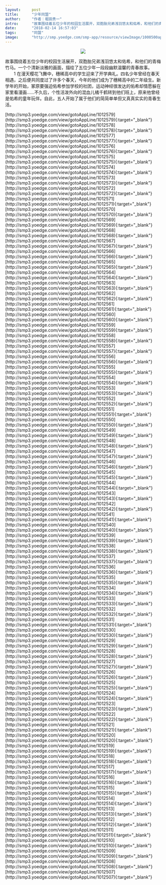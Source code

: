 ```yaml
---
layout:     post
title:      "少年同盟"
author:     "作者：堀田贵一"
intro:      "故事围绕着五位少年的校园生活展开，双胞胎兄弟浅羽悠太和佑希，和他们的青梅竹马。一个个清新淡雅的画面，描绘了五位少年一段段幽默温馨的青春故事。 　　1  在漫天樱花飞舞中，穗稀高中的学生迎来了开学典礼。四名少年曾经在春天相遇，之后便共同度过了许多个春天，今年的他们成为了穗稀高中的二年级生。新学年的开始，冢原要强迫佑希参加学校的社团，运动神经很发达的佑希却情愿躲在家里看漫画……不久后，个性活泼外向的混血儿橘千鹤转到他们班上，原来他曾经是佑希的童年玩伴。自此，五人开始了属于他们的简简单单但又真真实实的青春生活。"
date:       "2018-02-14 16:57:03"
tags:       "同盟"
image:      "http://smp.yoedge.com/smp-app/resource/viewImage/1000500appline.png"
---
```

<div style="text-align: center">
<p><img src="http://smp.yoedge.com/smp-app/resource/viewImage/1000500appline.png"/></p>
</div>
<p class="post-meta">
<span>故事围绕着五位少年的校园生活展开，双胞胎兄弟浅羽悠太和佑希，和他们的青梅竹马。一个个清新淡雅的画面，描绘了五位少年一段段幽默温馨的青春故事。 　　1  在漫天樱花飞舞中，穗稀高中的学生迎来了开学典礼。四名少年曾经在春天相遇，之后便共同度过了许多个春天，今年的他们成为了穗稀高中的二年级生。新学年的开始，冢原要强迫佑希参加学校的社团，运动神经很发达的佑希却情愿躲在家里看漫画……不久后，个性活泼外向的混血儿橘千鹤转到他们班上，原来他曾经是佑希的童年玩伴。自此，五人开始了属于他们的简简单单但又真真实实的青春生活。</span>
</p>
[http://smp3.yoedge.com/view/gotoAppLine/1012579](http://smp3.yoedge.com/view/gotoAppLine/1012579){:target="_blank"}
[http://smp3.yoedge.com/view/gotoAppLine/1012578](http://smp3.yoedge.com/view/gotoAppLine/1012578){:target="_blank"}
[http://smp3.yoedge.com/view/gotoAppLine/1012577](http://smp3.yoedge.com/view/gotoAppLine/1012577){:target="_blank"}
[http://smp3.yoedge.com/view/gotoAppLine/1012576](http://smp3.yoedge.com/view/gotoAppLine/1012576){:target="_blank"}
[http://smp3.yoedge.com/view/gotoAppLine/1012575](http://smp3.yoedge.com/view/gotoAppLine/1012575){:target="_blank"}
[http://smp3.yoedge.com/view/gotoAppLine/1012574](http://smp3.yoedge.com/view/gotoAppLine/1012574){:target="_blank"}
[http://smp3.yoedge.com/view/gotoAppLine/1012573](http://smp3.yoedge.com/view/gotoAppLine/1012573){:target="_blank"}
[http://smp3.yoedge.com/view/gotoAppLine/1012572](http://smp3.yoedge.com/view/gotoAppLine/1012572){:target="_blank"}
[http://smp3.yoedge.com/view/gotoAppLine/1012571](http://smp3.yoedge.com/view/gotoAppLine/1012571){:target="_blank"}
[http://smp3.yoedge.com/view/gotoAppLine/1012570](http://smp3.yoedge.com/view/gotoAppLine/1012570){:target="_blank"}
[http://smp3.yoedge.com/view/gotoAppLine/1012569](http://smp3.yoedge.com/view/gotoAppLine/1012569){:target="_blank"}
[http://smp3.yoedge.com/view/gotoAppLine/1012568](http://smp3.yoedge.com/view/gotoAppLine/1012568){:target="_blank"}
[http://smp3.yoedge.com/view/gotoAppLine/1012567](http://smp3.yoedge.com/view/gotoAppLine/1012567){:target="_blank"}
[http://smp3.yoedge.com/view/gotoAppLine/1012566](http://smp3.yoedge.com/view/gotoAppLine/1012566){:target="_blank"}
[http://smp3.yoedge.com/view/gotoAppLine/1012565](http://smp3.yoedge.com/view/gotoAppLine/1012565){:target="_blank"}
[http://smp3.yoedge.com/view/gotoAppLine/1012564](http://smp3.yoedge.com/view/gotoAppLine/1012564){:target="_blank"}
[http://smp3.yoedge.com/view/gotoAppLine/1012563](http://smp3.yoedge.com/view/gotoAppLine/1012563){:target="_blank"}
[http://smp3.yoedge.com/view/gotoAppLine/1012562](http://smp3.yoedge.com/view/gotoAppLine/1012562){:target="_blank"}
[http://smp3.yoedge.com/view/gotoAppLine/1012561](http://smp3.yoedge.com/view/gotoAppLine/1012561){:target="_blank"}
[http://smp3.yoedge.com/view/gotoAppLine/1012560](http://smp3.yoedge.com/view/gotoAppLine/1012560){:target="_blank"}
[http://smp3.yoedge.com/view/gotoAppLine/1012559](http://smp3.yoedge.com/view/gotoAppLine/1012559){:target="_blank"}
[http://smp3.yoedge.com/view/gotoAppLine/1012558](http://smp3.yoedge.com/view/gotoAppLine/1012558){:target="_blank"}
[http://smp3.yoedge.com/view/gotoAppLine/1012557](http://smp3.yoedge.com/view/gotoAppLine/1012557){:target="_blank"}
[http://smp3.yoedge.com/view/gotoAppLine/1012556](http://smp3.yoedge.com/view/gotoAppLine/1012556){:target="_blank"}
[http://smp3.yoedge.com/view/gotoAppLine/1012555](http://smp3.yoedge.com/view/gotoAppLine/1012555){:target="_blank"}
[http://smp3.yoedge.com/view/gotoAppLine/1012554](http://smp3.yoedge.com/view/gotoAppLine/1012554){:target="_blank"}
[http://smp3.yoedge.com/view/gotoAppLine/1012553](http://smp3.yoedge.com/view/gotoAppLine/1012553){:target="_blank"}
[http://smp3.yoedge.com/view/gotoAppLine/1012552](http://smp3.yoedge.com/view/gotoAppLine/1012552){:target="_blank"}
[http://smp3.yoedge.com/view/gotoAppLine/1012551](http://smp3.yoedge.com/view/gotoAppLine/1012551){:target="_blank"}
[http://smp3.yoedge.com/view/gotoAppLine/1012550](http://smp3.yoedge.com/view/gotoAppLine/1012550){:target="_blank"}
[http://smp3.yoedge.com/view/gotoAppLine/1012549](http://smp3.yoedge.com/view/gotoAppLine/1012549){:target="_blank"}
[http://smp3.yoedge.com/view/gotoAppLine/1012548](http://smp3.yoedge.com/view/gotoAppLine/1012548){:target="_blank"}
[http://smp3.yoedge.com/view/gotoAppLine/1012547](http://smp3.yoedge.com/view/gotoAppLine/1012547){:target="_blank"}
[http://smp3.yoedge.com/view/gotoAppLine/1012546](http://smp3.yoedge.com/view/gotoAppLine/1012546){:target="_blank"}
[http://smp3.yoedge.com/view/gotoAppLine/1012545](http://smp3.yoedge.com/view/gotoAppLine/1012545){:target="_blank"}
[http://smp3.yoedge.com/view/gotoAppLine/1012544](http://smp3.yoedge.com/view/gotoAppLine/1012544){:target="_blank"}
[http://smp3.yoedge.com/view/gotoAppLine/1012543](http://smp3.yoedge.com/view/gotoAppLine/1012543){:target="_blank"}
[http://smp3.yoedge.com/view/gotoAppLine/1012542](http://smp3.yoedge.com/view/gotoAppLine/1012542){:target="_blank"}
[http://smp3.yoedge.com/view/gotoAppLine/1012541](http://smp3.yoedge.com/view/gotoAppLine/1012541){:target="_blank"}
[http://smp3.yoedge.com/view/gotoAppLine/1012540](http://smp3.yoedge.com/view/gotoAppLine/1012540){:target="_blank"}
[http://smp3.yoedge.com/view/gotoAppLine/1012539](http://smp3.yoedge.com/view/gotoAppLine/1012539){:target="_blank"}
[http://smp3.yoedge.com/view/gotoAppLine/1012538](http://smp3.yoedge.com/view/gotoAppLine/1012538){:target="_blank"}
[http://smp3.yoedge.com/view/gotoAppLine/1012537](http://smp3.yoedge.com/view/gotoAppLine/1012537){:target="_blank"}
[http://smp3.yoedge.com/view/gotoAppLine/1012536](http://smp3.yoedge.com/view/gotoAppLine/1012536){:target="_blank"}
[http://smp3.yoedge.com/view/gotoAppLine/1012535](http://smp3.yoedge.com/view/gotoAppLine/1012535){:target="_blank"}
[http://smp3.yoedge.com/view/gotoAppLine/1012534](http://smp3.yoedge.com/view/gotoAppLine/1012534){:target="_blank"}
[http://smp3.yoedge.com/view/gotoAppLine/1012533](http://smp3.yoedge.com/view/gotoAppLine/1012533){:target="_blank"}
[http://smp3.yoedge.com/view/gotoAppLine/1012532](http://smp3.yoedge.com/view/gotoAppLine/1012532){:target="_blank"}
[http://smp3.yoedge.com/view/gotoAppLine/1012531](http://smp3.yoedge.com/view/gotoAppLine/1012531){:target="_blank"}
[http://smp3.yoedge.com/view/gotoAppLine/1012530](http://smp3.yoedge.com/view/gotoAppLine/1012530){:target="_blank"}
[http://smp3.yoedge.com/view/gotoAppLine/1012529](http://smp3.yoedge.com/view/gotoAppLine/1012529){:target="_blank"}
[http://smp3.yoedge.com/view/gotoAppLine/1012528](http://smp3.yoedge.com/view/gotoAppLine/1012528){:target="_blank"}
[http://smp3.yoedge.com/view/gotoAppLine/1012527](http://smp3.yoedge.com/view/gotoAppLine/1012527){:target="_blank"}
[http://smp3.yoedge.com/view/gotoAppLine/1012526](http://smp3.yoedge.com/view/gotoAppLine/1012526){:target="_blank"}
[http://smp3.yoedge.com/view/gotoAppLine/1012525](http://smp3.yoedge.com/view/gotoAppLine/1012525){:target="_blank"}
[http://smp3.yoedge.com/view/gotoAppLine/1012524](http://smp3.yoedge.com/view/gotoAppLine/1012524){:target="_blank"}
[http://smp3.yoedge.com/view/gotoAppLine/1012523](http://smp3.yoedge.com/view/gotoAppLine/1012523){:target="_blank"}
[http://smp3.yoedge.com/view/gotoAppLine/1012522](http://smp3.yoedge.com/view/gotoAppLine/1012522){:target="_blank"}
[http://smp3.yoedge.com/view/gotoAppLine/1012521](http://smp3.yoedge.com/view/gotoAppLine/1012521){:target="_blank"}
[http://smp3.yoedge.com/view/gotoAppLine/1012520](http://smp3.yoedge.com/view/gotoAppLine/1012520){:target="_blank"}
[http://smp3.yoedge.com/view/gotoAppLine/1012519](http://smp3.yoedge.com/view/gotoAppLine/1012519){:target="_blank"}
[http://smp3.yoedge.com/view/gotoAppLine/1012518](http://smp3.yoedge.com/view/gotoAppLine/1012518){:target="_blank"}
[http://smp3.yoedge.com/view/gotoAppLine/1012517](http://smp3.yoedge.com/view/gotoAppLine/1012517){:target="_blank"}
[http://smp3.yoedge.com/view/gotoAppLine/1012516](http://smp3.yoedge.com/view/gotoAppLine/1012516){:target="_blank"}
[http://smp3.yoedge.com/view/gotoAppLine/1012515](http://smp3.yoedge.com/view/gotoAppLine/1012515){:target="_blank"}
[http://smp3.yoedge.com/view/gotoAppLine/1012514](http://smp3.yoedge.com/view/gotoAppLine/1012514){:target="_blank"}
[http://smp3.yoedge.com/view/gotoAppLine/1012513](http://smp3.yoedge.com/view/gotoAppLine/1012513){:target="_blank"}
[http://smp3.yoedge.com/view/gotoAppLine/1012512](http://smp3.yoedge.com/view/gotoAppLine/1012512){:target="_blank"}
[http://smp3.yoedge.com/view/gotoAppLine/1012511](http://smp3.yoedge.com/view/gotoAppLine/1012511){:target="_blank"}
[http://smp3.yoedge.com/view/gotoAppLine/1012510](http://smp3.yoedge.com/view/gotoAppLine/1012510){:target="_blank"}
[http://smp3.yoedge.com/view/gotoAppLine/1012509](http://smp3.yoedge.com/view/gotoAppLine/1012509){:target="_blank"}
[http://smp3.yoedge.com/view/gotoAppLine/1012508](http://smp3.yoedge.com/view/gotoAppLine/1012508){:target="_blank"}
[http://smp3.yoedge.com/view/gotoAppLine/1012507](http://smp3.yoedge.com/view/gotoAppLine/1012507){:target="_blank"}


